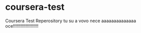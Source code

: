 # coursera-test
Coursera Test Reperository
tu su
a vovo nece aaaaaaaaaaaaaa
oce!!!!!!!!!!!!!!!!!!!!
